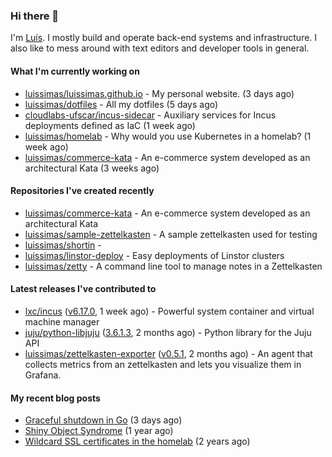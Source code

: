 ### Hi there 👋

I'm [Luís](https://luissimas.github.io). I mostly build and operate back-end systems and infrastructure. I also like to mess around with text editors and developer tools in general.

#### What I'm currently working on

- [luissimas/luissimas.github.io](https://github.com/luissimas/luissimas.github.io) - My personal website. (3 days ago)
- [luissimas/dotfiles](https://github.com/luissimas/dotfiles) - All my dotfiles (5 days ago)
- [cloudlabs-ufscar/incus-sidecar](https://github.com/cloudlabs-ufscar/incus-sidecar) - Auxiliary services for Incus deployments defined as IaC (1 week ago)
- [luissimas/homelab](https://github.com/luissimas/homelab) - Why would you use Kubernetes in a homelab? (1 week ago)
- [luissimas/commerce-kata](https://github.com/luissimas/commerce-kata) - An e-commerce system developed as an architectural Kata (3 weeks ago)

#### Repositories I've created recently

- [luissimas/commerce-kata](https://github.com/luissimas/commerce-kata) - An e-commerce system developed as an architectural Kata
- [luissimas/sample-zettelkasten](https://github.com/luissimas/sample-zettelkasten) - A sample zettelkasten used for testing
- [luissimas/shortin](https://github.com/luissimas/shortin) - 
- [luissimas/linstor-deploy](https://github.com/luissimas/linstor-deploy) - Easy deployments of Linstor clusters
- [luissimas/zetty](https://github.com/luissimas/zetty) - A command line tool to manage notes in a Zettelkasten

#### Latest releases I've contributed to

- [lxc/incus](https://github.com/lxc/incus) ([v6.17.0](https://github.com/lxc/incus/releases/tag/v6.17.0), 1 week ago) - Powerful system container and virtual machine manager 
- [juju/python-libjuju](https://github.com/juju/python-libjuju) ([3.6.1.3](https://github.com/juju/python-libjuju/releases/tag/3.6.1.3), 2 months ago) - Python library for the Juju API
- [luissimas/zettelkasten-exporter](https://github.com/luissimas/zettelkasten-exporter) ([v0.5.1](https://github.com/luissimas/zettelkasten-exporter/releases/tag/v0.5.1), 2 months ago) - An agent that collects metrics from an zettelkasten and lets you visualize them in Grafana.

#### My recent blog posts

- [Graceful shutdown in Go](https://luissimas.github.io/blog/graceful-shutdown-go/) (3 days ago)
- [Shiny Object Syndrome](https://luissimas.github.io/blog/shiny-object-syndrome/) (1 year ago)
- [Wildcard SSL certificates in the homelab](https://luissimas.github.io/blog/homelab-ssl/) (2 years ago)
